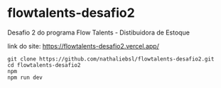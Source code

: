 # flowtalents-desafio2 

Desafio 2 do programa Flow Talents - Distibuidora de Estoque 

link do site:
https://flowtalents-desafio2.vercel.app/

```
git clone https://github.com/nathaliebsl/flowtalents-desafio2.git
cd flowtalents-desafio2
npm
npm run dev
```
